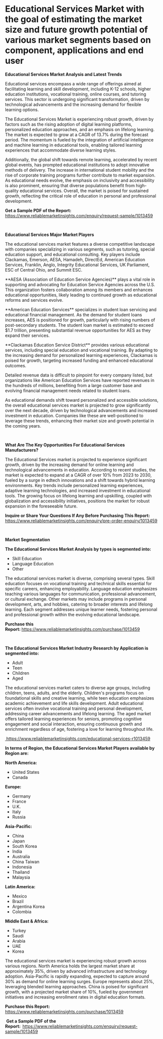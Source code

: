 <p><h1>Educational Services Market with the goal of estimating the market size and future growth potential of various market segments based on component, applications and end user</h1></p><p><strong>Educational Services Market Analysis and Latest Trends</strong></p>
<p><p>Educational services encompass a wide range of offerings aimed at facilitating learning and skill development, including K-12 schools, higher education institutions, vocational training, online courses, and tutoring services. This sector is undergoing significant transformation, driven by technological advancements and the increasing demand for flexible learning options.</p><p>The Educational Services Market is experiencing robust growth, driven by factors such as the rising adoption of digital learning platforms, personalized education approaches, and an emphasis on lifelong learning. The market is expected to grow at a CAGR of 13.7% during the forecast period. The momentum is fueled by the integration of artificial intelligence and machine learning in educational tools, enabling tailored learning experiences that accommodate diverse learning styles.</p><p>Additionally, the global shift towards remote learning, accelerated by recent global events, has prompted educational institutions to adopt innovative methods of delivery. The increase in international student mobility and the rise of corporate training programs further contribute to market expansion. As educational needs evolve, the emphasis on inclusivity and accessibility is also prominent, ensuring that diverse populations benefit from high-quality educational services. Overall, the market is poised for sustained growth, reflecting the critical role of education in personal and professional development.</p></p>
<p><strong>Get a Sample PDF of the Report:&nbsp;</strong> <a href="https://www.reliablemarketinsights.com/enquiry/request-sample/1013459?utm_campaign=3250&utm_medium=2&utm_source=Github&utm_content=ia&utm_term=17042025&utm_id=educational-services">https://www.reliablemarketinsights.com/enquiry/request-sample/1013459</a></p>
<p>&nbsp;</p>
<p><strong>Educational Services Major Market Players</strong></p>
<p><p>The educational services market features a diverse competitive landscape with companies specializing in various segments, such as tutoring, special education support, and educational consulting. Key players include Clackamas, Emerson, AESA, Hamadeh, DirectEd, American Education Services, Franklin, Anglo, Integrity Educational Services, UK Parliament, ESC of Central Ohio, and Summit ESC.</p><p>**AESA (Association of Education Service Agencies)** plays a vital role in supporting and advocating for Education Service Agencies across the U.S. This organization fosters collaboration among its members and enhances educational opportunities, likely leading to continued growth as educational reforms and services evolve.</p><p>**American Education Services** specializes in student loan servicing and educational financial management. As the demand for student loans increases, AES is positioned for growth, particularly with rising numbers of post-secondary students. The student loan market is estimated to exceed $1.7 trillion, presenting substantial revenue opportunities for AES as they expand their services.</p><p>**Clackamas Education Service District** provides various educational services, including special education and vocational training. By adapting to the increasing demand for personalized learning experiences, Clackamas is poised for growth, targeting increased funding and enhanced educational outcomes.</p><p>Detailed revenue data is difficult to pinpoint for every company listed, but organizations like American Education Services have reported revenues in the hundreds of millions, benefiting from a large customer base and evolving financial management needs related to student loans.</p><p>As educational demands shift toward personalized and accessible solutions, the overall educational services market is projected to grow significantly over the next decade, driven by technological advancements and increased investment in education. Companies like these are well-positioned to leverage these trends, enhancing their market size and growth potential in the coming years.</p></p>
<p>&nbsp;</p>
<p><strong>What Are The Key Opportunities For Educational Services Manufacturers?</strong></p>
<p><p>The Educational Services market is projected to experience significant growth, driven by the increasing demand for online learning and technological advancements in education. According to recent studies, the market is expected to expand at a CAGR of over 10% from 2023 to 2030, fueled by a surge in edtech innovations and a shift towards hybrid learning environments. Key trends include personalized learning experiences, adaptive learning technologies, and increased investment in educational tools. The growing focus on lifelong learning and upskilling, coupled with globalization and accessibility initiatives, positions the market for robust expansion in the foreseeable future.</p></p>
<p><strong>Inquire or Share Your Questions If Any Before Purchasing This Report:</strong> <a href="https://www.reliablemarketinsights.com/enquiry/pre-order-enquiry/1013459?utm_campaign=3250&utm_medium=2&utm_source=Github&utm_content=ia&utm_term=17042025&utm_id=educational-services">https://www.reliablemarketinsights.com/enquiry/pre-order-enquiry/1013459</a></p>
<p>&nbsp;</p>
<p><strong>Market Segmentation</strong></p>
<p><strong>The Educational Services Market Analysis by types is segmented into:</strong></p>
<p><ul><li>Skill Education</li><li>Language Education</li><li>Other</li></ul></p>
<p><p>The educational services market is diverse, comprising several types. Skill education focuses on vocational training and technical skills essential for specific careers, enhancing employability. Language education emphasizes teaching various languages for communication, professional advancement, or cultural exchange. Other markets may include programs in personal development, arts, and hobbies, catering to broader interests and lifelong learning. Each segment addresses unique learner needs, fostering personal and professional growth within the evolving educational landscape.</p></p>
<p><strong>Purchase this Report:&nbsp;</strong><a href="https://www.reliablemarketinsights.com/purchase/1013459?utm_campaign=3250&utm_medium=2&utm_source=Github&utm_content=ia&utm_term=17042025&utm_id=educational-services">https://www.reliablemarketinsights.com/purchase/1013459</a></p>
<p>&nbsp;</p>
<p><strong>The Educational Services Market Industry Research by Application is segmented into:</strong></p>
<p><ul><li>Adult</li><li>Teen</li><li>Children</li><li>Aged</li></ul></p>
<p><p>The educational services market caters to diverse age groups, including children, teens, adults, and the elderly. Children's programs focus on foundational skills and creative learning, while teen education emphasizes academic achievement and life skills development. Adult educational services often involve vocational training and personal development, addressing career advancements and lifelong learning. The aged market offers tailored learning experiences for seniors, promoting cognitive engagement and social interaction, ensuring continuous growth and enrichment regardless of age, fostering a love for learning throughout life.</p></p>
<p><a href="https://www.reliablemarketinsights.com/educational-services-r1013459?utm_campaign=3250&utm_medium=2&utm_source=Github&utm_content=ia&utm_term=17042025&utm_id=educational-services">&nbsp;https://www.reliablemarketinsights.com/educational-services-r1013459</a></p>
<p><strong>In terms of Region, the Educational Services Market Players available by Region are:</strong></p>
<p>
    <p> <strong> North America: </strong>
        <ul>
            <li>United States</li>
            <li>Canada</li>
        </ul>
        </p> 
    <p> <strong> Europe: </strong>
        <ul>
            <li>Germany</li>
            <li>France</li>
            <li>U.K.</li>
            <li>Italy</li>
            <li>Russia</li>
        </ul>
        </p> 
    <p> <strong> Asia-Pacific: </strong>
        <ul>
            <li>China</li>
            <li>Japan</li>
            <li>South Korea</li>
            <li>India</li>
            <li>Australia</li>
            <li>China Taiwan</li>
            <li>Indonesia</li>
            <li>Thailand</li>
            <li>Malaysia</li>
        </ul>
        </p> 
    <p> <strong> Latin America: </strong>
        <ul>
            <li>Mexico</li>
            <li>Brazil</li>
            <li>Argentina Korea</li>
            <li>Colombia</li>
        </ul>
        </p> 
    <p> <strong> Middle East & Africa: </strong>
        <ul>
            <li>Turkey</li>
            <li>Saudi</li>
            <li>Arabia</li>
            <li>UAE</li>
            <li>Korea</li>
        </ul>
    </p>
    </p>
<p><p>The educational services market is experiencing robust growth across various regions. North America holds the largest market share at approximately 35%, driven by advanced infrastructure and technology adoption. Asia-Pacific is rapidly expanding, expected to capture around 30% as demand for online learning surges. Europe represents about 25%, leveraging blended learning approaches. China is poised for significant growth, with a projected market share of 10%, fueled by government initiatives and increasing enrollment rates in digital education formats.</p></p>
<p><strong>Purchase this Report: </strong><a href="https://www.reliablemarketinsights.com/purchase/1013459?utm_campaign=3250&utm_medium=2&utm_source=Github&utm_content=ia&utm_term=17042025&utm_id=educational-services">https://www.reliablemarketinsights.com/purchase/1013459</a></p>
<p>&nbsp;<strong>Get a Sample PDF of the Report:&nbsp;&nbsp;</strong><a href="https://www.reliablemarketinsights.com/enquiry/request-sample/1013459?utm_campaign=3250&utm_medium=2&utm_source=Github&utm_content=ia&utm_term=17042025&utm_id=educational-services">https://www.reliablemarketinsights.com/enquiry/request-sample/1013459</a></p>
<p><strong></strong></p>
<p><p></p><p></p><p></p></p>